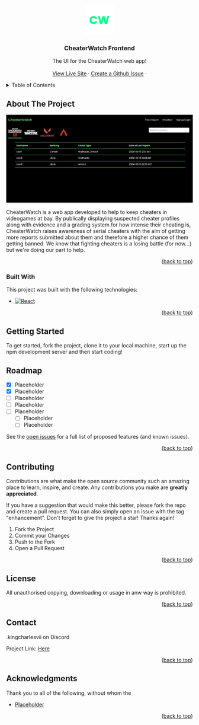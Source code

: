 <!-- Improved compatibility of back to top link: See: https://github.com/othneildrew/Best-README-Template/pull/73 -->
<a name="readme-top"></a>
<!--
*** Thanks for checking out the Best-README-Template. If you have a suggestion
*** that would make this better, please fork the repo and create a pull request
*** or simply open an issue with the tag "enhancement".
*** Don't forget to give the project a star!
*** Thanks again! Now go create something AMAZING! :D
-->



<!-- PROJECT SHIELDS -->
<!--
*** I'm using markdown "reference style" links for readability.
*** Reference links are enclosed in brackets [ ] instead of parentheses ( ).
*** See the bottom of this document for the declaration of the reference variables
*** for contributors-url, forks-url, etc. This is an optional, concise syntax you may use.
*** https://www.markdownguide.org/basic-syntax/#reference-style-links
-->



<!-- PROJECT LOGO -->
<br />
<div align="center">
  <a href="https://github.com/KingCharlesVI/CheaterWatch-Frontend">
    <img src="images/CW-logo.png" alt="Logo" width="80" height="80">
  </a>

  <h3 align="center">CheaterWatch Frontend</h3>

  <p align="center">
    The UI for the CheaterWatch web app!
    <br />
    <br />
    <a href="#">View Live Site</a>
    ·
    <a href="https://github.com/KingCharlesVI/CheaterWatch-Frontend/issues/new">Create a Github Issue</a>
    ·
  </p>
</div>



<!-- TABLE OF CONTENTS -->
<details>
  <summary>Table of Contents</summary>
  <ol>
    <li>
      <a href="#about-the-project">About The Project</a>
      <ul>
        <li><a href="#built-with">Built With</a></li>
      </ul>
    </li>
    <li><a href="#getting-started">Getting Started</a></li>
    <li><a href="#roadmap">Roadmap</a></li>
    <li><a href="#contributing">Contributing</a></li>
    <li><a href="#license">License</a></li>
    <li><a href="#contact">Contact</a></li>
    <li><a href="#acknowledgments">Acknowledgments</a></li>
  </ol>
</details>



<!-- ABOUT THE PROJECT -->
## About The Project

<img src="images/Screenshot.png" alt="screenshot.png">

CheaterWatch is a web app developed to help to keep cheaters in videogames at bay. By publically displaying suspected cheater profiles along with evidence and a grading system for how intense their cheating is, CheaterWatch raises awareness of serial cheaters with the aim of getting more reports submitted about them and therefore a higher chance of them getting banned. We know that fighting cheaters is a losing battle (for now...) but we're doing our part to help.

<p align="right">(<a href="#readme-top">back to top</a>)</p>



### Built With

This project was built with the following technologies:

* [![React][React.js]][React-url]

<p align="right">(<a href="#readme-top">back to top</a>)</p>



<!-- GETTING STARTED -->
## Getting Started

To get started, fork the project, clone it to your local machine, start up the npm development server and then start coding!



<!-- ROADMAP -->
## Roadmap

- [x] Placeholder
- [x] Placeholder
- [ ] Placeholder
- [ ] Placeholder
- [ ] Placeholder
    - [ ] Placeholder
    - [ ] Placeholder

See the [open issues](https://github.com/KingCharlesVI/CheaterWatch-Frontend/issues) for a full list of proposed features (and known issues).

<p align="right">(<a href="#readme-top">back to top</a>)</p>



<!-- CONTRIBUTING -->
## Contributing

Contributions are what make the open source community such an amazing place to learn, inspire, and create. Any contributions you make are **greatly appreciated**.

If you have a suggestion that would make this better, please fork the repo and create a pull request. You can also simply open an issue with the tag "enhancement".
Don't forget to give the project a star! Thanks again!

1. Fork the Project
3. Commit your Changes
4. Push to the Fork
5. Open a Pull Request

<p align="right">(<a href="#readme-top">back to top</a>)</p>



<!-- LICENSE -->
## License

All unauthorised copying, downloading or usage in anw way is prohibited.

<p align="right">(<a href="#readme-top">back to top</a>)</p>



<!-- CONTACT -->
## Contact

.kingcharlesvii on Discord

Project Link: [Here](https://github.com/KingCharlesVI/CheaterWatch-Frontend)

<p align="right">(<a href="#readme-top">back to top</a>)</p>



<!-- ACKNOWLEDGMENTS -->
## Acknowledgments

Thank you to all of the following, without whom the 

* [Placeholder](https://google.com)

<p align="right">(<a href="#readme-top">back to top</a>)</p>



<!-- MARKDOWN LINKS & IMAGES -->
<!-- https://www.markdownguide.org/basic-syntax/#reference-style-links -->
[React.js]: https://img.shields.io/badge/React-20232A?style=for-the-badge&logo=react&logoColor=61DAFB
[React-url]: https://reactjs.org/
[product-screenshot]: images/screenshot.png